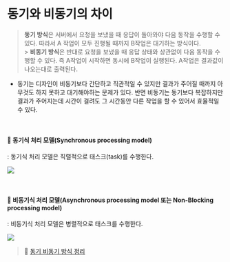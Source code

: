 # 동기와 비동기의 차이

> **동기 방식**은 서버에서 요청을 보냈을 때 응답이 돌아와야 다음 동작을 수행할 수 있다. 따라서 A 작업이 모두 진행될 때까지 B작업은 대기하는 방식이다. <br> > **비동기 방식**은 반대로 요청을 보냈을 때 응답 상태와 상관없이 다음 동작을 수행할 수 있다. 즉 A작업이 시작하면 동시에 B작업이 실행된다. A작업은 결과값이 나오는대로 출력된다.

- 동기는 디자인이 비동기보다 간단하고 직관적일 수 있지만 결과가 주어질 때까지 아무것도 하지 못하고 대기해야하는 문제가 있다. 반면 비동기는 동기보다 복잡하지만 결과가 주어지는데 시간이 걸려도 그 시간동안 다른 작업을 할 수 있어서 효율적일 수 있다.

<br>

#### 📌 동기식 처리 모델(Synchronous processing model)

: 동기식 처리 모델은 직렬적으로 태스크(task)를 수행한다.

![](https://velog.velcdn.com/images/seul06/post/c4370f00-3e36-4e7c-a35a-dc4c016d21f3/image.png)

<br>

#### 📌 비동기식 처리 모델(Asynchronous processing model 또는 Non-Blocking processing model)

: 비동기식 처리 모델은 병렬적으로 태스크를 수행한다.

![](https://velog.velcdn.com/images/seul06/post/7f09cf8d-59a8-4fc8-9783-89acc7657c94/image.png)

> 📌 [동기 비동기 방식 정리](https://velog.io/@seul06/JavaScript-%EB%8F%99%EA%B8%B0%EC%99%80-%EB%B9%84%EB%8F%99%EA%B8%B0-%EB%B0%A9%EC%8B%9D)

